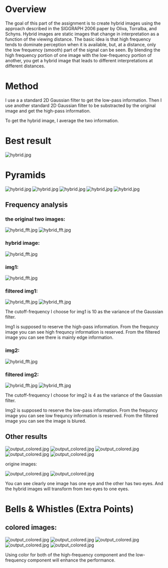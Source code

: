 # Overview

The goal of this part of the assignment is to create hybrid images using the approach described in the SIGGRAPH 2006 paper by Oliva, Torralba, and Schyns. Hybrid images are static images that change in interpretation as a function of the viewing distance. The basic idea is that high frequency tends to dominate perception when it is available, but, at a distance, only the low frequency (smooth) part of the signal can be seen. By blending the high frequency portion of one image with the low-frequency portion of another, you get a hybrid image that leads to different interpretations at different distances.

# Method

I use a a standard 2D Gaussian filter to get the low-pass information. Then I use another standard 2D Gaussian filter to be substracted by the original image and get the high-pass information.

To get the hybrid image, I average the two information.

# Best result

 
![hybrid.jpg](https://github.com/victorygod/Hybrid_Image/blob/master/gray/output0.jpg)

# Pyramids
 
 
![hybrid.jpg](https://github.com/victorygod/Hybrid_Image/blob/master/gray/output0.jpg)
![hybrid.jpg](https://github.com/victorygod/Hybrid_Image/blob/master/gray/output1.jpg)
![hybrid.jpg](https://github.com/victorygod/Hybrid_Image/blob/master/gray/output2.jpg)
![hybrid.jpg](https://github.com/victorygod/Hybrid_Image/blob/master/gray/output3.jpg)
![hybrid.jpg](https://github.com/victorygod/Hybrid_Image/blob/master/gray/output4.jpg)

## Frequency analysis


### the original two images:

 
![hybrid_fft.jpg](https://github.com/victorygod/Hybrid_Image/blob/master/gray/cat.jpg)
![hybrid_fft.jpg](https://github.com/victorygod/Hybrid_Image/blob/master/gray/dog.jpg)

### hybrid image:

 
![hybrid_fft.jpg](https://github.com/victorygod/Hybrid_Image/blob/master/gray/fft_hybrid.jpg)

### img1:


![hybrid_fft.jpg](https://github.com/victorygod/Hybrid_Image/blob/master/gray/fft_img1.jpg)

### filtered img1:

 
![hybrid_fft.jpg](https://github.com/victorygod/Hybrid_Image/blob/master/gray/filtered_img1.jpg)
![hybrid_fft.jpg](https://github.com/victorygod/Hybrid_Image/blob/master/gray/fft_img1_filtered.jpg)

The cutoff-frequency I choose for img1 is 10 as the variance of the Gaussian filter.

Img1 is supposed to reserve the high-pass information. From the frequncy image you can see high frequncy information is reserved. From the filtered image you can see there is mainly edge information.

### img2:

 
![hybrid_fft.jpg](https://github.com/victorygod/Hybrid_Image/blob/master/gray/fft_img2.jpg)

### filtered img2:

 
![hybrid_fft.jpg](https://github.com/victorygod/Hybrid_Image/blob/master/gray/filtered_img2.jpg)
![hybrid_fft.jpg](https://github.com/victorygod/Hybrid_Image/blob/master/gray/fft_img2_filtered.jpg)

The cutoff-frequency I choose for img2 is 4 as the variance of the Gaussian filter.

Img2 is supposed to reserve the low-pass information. From the frequncy image you can see low frequncy information is reserved. From the filtered image you can see the image is blured.

## Other results


![output_colored.jpg](https://github.com/victorygod/Hybrid_Image/blob/master/other/output0.jpg)
![output_colored.jpg](https://github.com/victorygod/Hybrid_Image/blob/master/other/output1.jpg)
![output_colored.jpg](https://github.com/victorygod/Hybrid_Image/blob/master/other/output2.jpg)
![output_colored.jpg](https://github.com/victorygod/Hybrid_Image/blob/master/other/output3.jpg)
![output_colored.jpg](https://github.com/victorygod/Hybrid_Image/blob/master/other/output4.jpg)

origine images:

![output_colored.jpg](https://github.com/victorygod/Hybrid_Image/blob/master/other/1.jpg)
![output_colored.jpg](https://github.com/victorygod/Hybrid_Image/blob/master/other/2.jpg)


You can see clearly one image has one eye and the other has two eyes. And the hybrid images will transform from two eyes to one eyes.

# Bells & Whistles (Extra Points)

 
## colored images:

 
![output_colored.jpg](https://github.com/victorygod/Hybrid_Image/blob/master/colored/output0.jpg)
![output_colored.jpg](https://github.com/victorygod/Hybrid_Image/blob/master/colored/output1.jpg)
![output_colored.jpg](https://github.com/victorygod/Hybrid_Image/blob/master/colored/output2.jpg)
![output_colored.jpg](https://github.com/victorygod/Hybrid_Image/blob/master/colored/output3.jpg)
![output_colored.jpg](https://github.com/victorygod/Hybrid_Image/blob/master/colored/output4.jpg)

Using color for both of the high-frequency component and the low-frequency component will enhance the performance.
